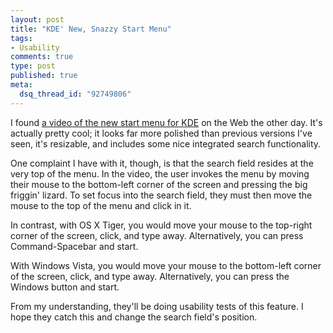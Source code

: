 ```yaml
--- 
layout: post
title: "KDE' New, Snazzy Start Menu"
tags: 
- Usability
comments: true
type: post
published: true
meta: 
  dsq_thread_id: "92749806"
---
```

I found <a href="http://home.kde.org/~binner/kickoff/sneak_preview.html">a video of the new start menu for KDE</a> on the Web the other day. It's actually pretty cool; it looks far more polished than previous versions I've seen, it's resizable, and includes some nice integrated search functionality.

  One complaint I have with it, though, is that the search field resides at the very top of the menu. In the video, the user invokes the menu by moving their mouse to the bottom-left corner of the screen and pressing the big friggin' lizard. To set focus into the search field, they must then move the mouse to the top of the menu and click in it.

  In contrast, with OS X Tiger, you would move your mouse to the top-right corner of the screen, click, and type away. Alternatively, you can press Command-Spacebar and start.

  With Windows Vista, you would move your mouse to the bottom-left corner of the screen, click, and type away. Alternatively, you can press the Windows button and start.

  From my understanding, they'll be doing usability tests of this feature. I hope they catch this and change the search field's position.
